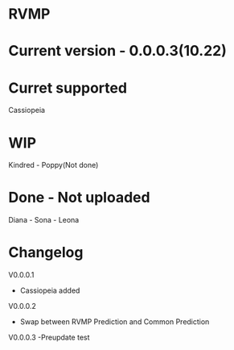 # RVMP
# Current version - 0.0.0.3(10.22)
# Curret supported
Cassiopeia
# WIP
Kindred - Poppy(Not done)
# Done - Not uploaded
Diana - Sona - Leona
# Changelog
V0.0.0.1 
- Cassiopeia added

V0.0.0.2 
- Swap between RVMP Prediction and Common Prediction

V0.0.0.3
-Preupdate test
